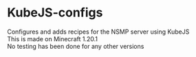 # KubeJS-configs
Configures and adds recipes for the NSMP server using KubeJS  
This is made on Minecraft 1.20.1  
No testing has been done for any other versions  
